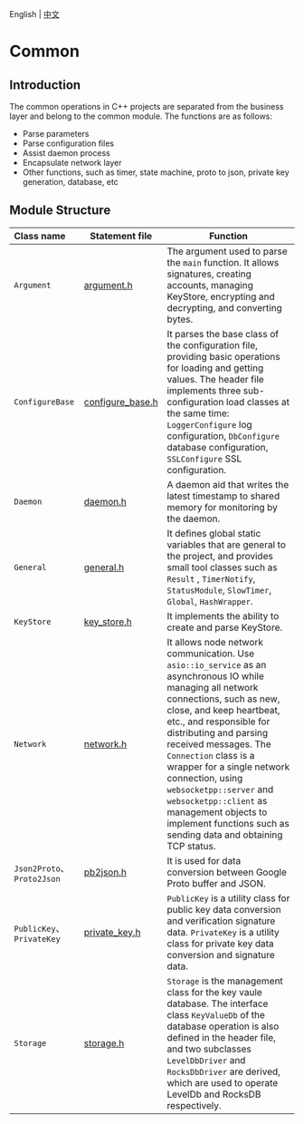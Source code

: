 English | [中文](README_CN.md) 


# Common

## Introduction
The common operations in C++ projects are separated from the business layer and belong to the common module. The functions are as follows:
- Parse parameters
- Parse configuration files
- Assist daemon process
- Encapsulate network layer
- Other functions, such as timer, state machine, proto to json, private key generation, database, etc

## Module Structure
Class name | Statement file | Function
|:--- | --- | ---
| `Argument` | [argument.h](./argument.h) | The argument used to parse the `main` function. It allows signatures, creating accounts, managing KeyStore, encrypting and decrypting, and converting bytes.
| `ConfigureBase` | [configure_base.h](./configure_base.h) | It parses the base class of the configuration file, providing basic operations for loading and getting values. The header file implements three sub-configuration load classes at the same time: `LoggerConfigure` log configuration, `DbConfigure` database configuration, `SSLConfigure` SSL configuration.
| `Daemon` | [daemon.h](./daemon.h) | A daemon aid that writes the latest timestamp to shared memory for monitoring by the daemon.
| `General` | [general.h](./general.h) | It defines global static variables that are general to the project, and provides small tool classes such as `Result` , `TimerNotify`, `StatusModule`, `SlowTimer`, `Global`, `HashWrapper`.
| `KeyStore` | [key_store.h](./key_store.h) | It implements the ability to create and parse KeyStore.
| `Network` | [network.h](./network.h) | It allows node network communication. Use `asio::io_service` as an asynchronous IO while managing all network connections, such as new, close, and keep heartbeat, etc., and responsible for distributing and parsing received messages. The `Connection` class is a wrapper for a single network connection, using `websocketpp::server` and `websocketpp::client` as management objects to implement functions such as sending data and obtaining TCP status.
| `Json2Proto`、`Proto2Json`| [pb2json.h](./pb2json.h) | It is used for data conversion between Google Proto buffer and JSON.
| `PublicKey`、`PrivateKey` | [private_key.h](./private_key.h) | `PublicKey` is a utility class for public key data conversion and verification signature data. `PrivateKey` is a utility class for private key data conversion and signature data.
| `Storage` | [storage.h](./storage.h) | `Storage` is the management class for the key vaule database. The interface class `KeyValueDb` of the database operation is also defined in the header file, and two subclasses `LevelDbDriver` and `RocksDbDriver` are derived, which are used to operate LevelDb and RocksDB respectively.
